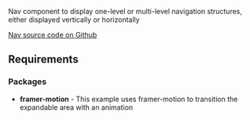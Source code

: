 Nav component to display one-level or multi-level navigation structures, either displayed vertically or horizontally

[Nav source code on Github](https://github.com/Frojd/Frojd-Jewl/tree/develop/component-library/app/components/Nav)

## Requirements

### Packages

-   **framer-motion** - This example uses framer-motion to transition the expandable area with an animation
